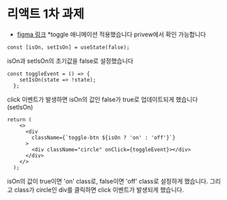 # 리액트 1차 과제

- [figma 링크](https://www.figma.com/file/gXMZpQ0drs6EafGBHlhTMh/Untitled?type=design&node-id=0-1&mode=design&t=UIzBIMYcRpTOlupy-0)
*toggle 애니메이션 적용했습니다 privew에서 확인 가능합니다



```
const [isOn, setIsOn] = useState(false); 
```
isOn과 setIsOn의 초기값을 false로 설정했습니다


```
const toggleEvent = () => {
    setIsOn(state => !state);
  };
```
click 이벤트가 발생하면 isOn의 값인 false가 true로 업데이트되게 했습니다(setIsOn)

```
return (
    <>
      <div
        className={`toggle-btn ${isOn ? 'on' : 'off'}`}
      >
        <div className="circle" onClick={toggleEvent}></div>
      </div>
    </>
  );
```
isOn의 값이 true이면 'on' class로, false이면 'off' class로 설정하게 했습니다.
그리고 class가 circle인 div를 클릭하면 click 이벤트가 발생되게 했습니다.
